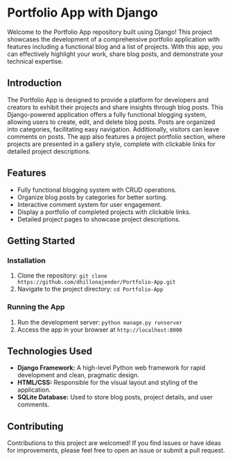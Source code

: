 # Portfolio App with Django

Welcome to the Portfolio App repository built using Django! This project showcases the development of a comprehensive portfolio application with features including a functional blog and a list of projects. With this app, you can effectively highlight your work, share blog posts, and demonstrate your technical expertise.

## Introduction

The Portfolio App is designed to provide a platform for developers and creators to exhibit their projects and share insights through blog posts. This Django-powered application offers a fully functional blogging system, allowing users to create, edit, and delete blog posts. Posts are organized into categories, facilitating easy navigation. Additionally, visitors can leave comments on posts. The app also features a project portfolio section, where projects are presented in a gallery style, complete with clickable links for detailed project descriptions.

## Features

- Fully functional blogging system with CRUD operations.
- Organize blog posts by categories for better sorting.
- Interactive comment system for user engagement.
- Display a portfolio of completed projects with clickable links.
- Detailed project pages to showcase project descriptions.

## Getting Started

### Installation

1. Clone the repository: `git clone https://github.com/dhillonajender/Portfolio-App.git`
2. Navigate to the project directory: `cd Portfolio-App`

### Running the App

1. Run the development server: `python manage.py runserver`
2. Access the app in your browser at `http://localhost:8000`

## Technologies Used

- **Django Framework:** A high-level Python web framework for rapid development and clean, pragmatic design.
- **HTML/CSS:** Responsible for the visual layout and styling of the application.
- **SQLite Database:** Used to store blog posts, project details, and user comments.

## Contributing

Contributions to this project are welcomed! If you find issues or have ideas for improvements, please feel free to open an issue or submit a pull request.

